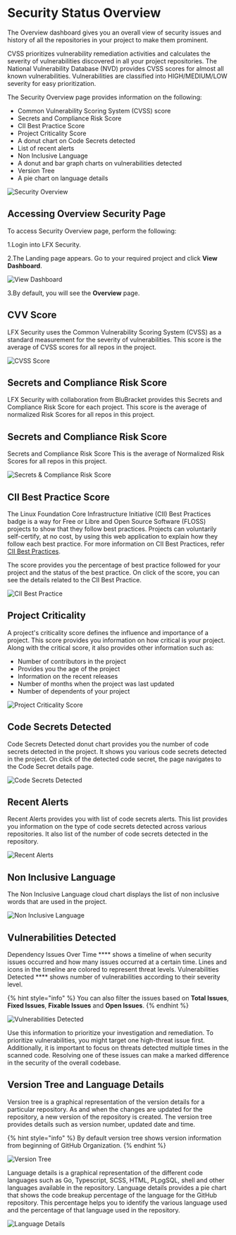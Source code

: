 # Security Status Overview

The Overview dashboard gives you an overall view of security issues and history of all the repositories in your project to make them prominent.

CVSS prioritizes vulnerability remediation activities and calculates the severity of vulnerabilities discovered in all your project repositories. The National Vulnerability Database (NVD) provides CVSS scores for almost all known vulnerabilities. Vulnerabilities are classified into HIGH/MEDIUM/LOW severity for easy prioritization.

The Security Overview page provides information on the following:

* Common Vulnerability Scoring System (CVSS) score
* Secrets and Compliance Risk Score
* CII Best Practice Score
* Project Criticality Score
* A donut chart on Code Secrets detected
* List of recent alerts
* Non Inclusive Language
* A donut and bar graph charts on vulnerabilities detected
* Version Tree
* A pie chart on language details

![Security Overview](../.gitbook/assets/Overview.gif)

## Accessing Overview Security Page

To access Security Overview page, perform the following:

1.Login into LFX Security.

2.The Landing page appears. Go to your required project and click **View Dashboard**.

![View Dashboard](<../.gitbook/assets/View\_Dashboard (1).png>)

3.By default, you will see the **Overview** page.

## CVV Score

LFX Security uses the Common Vulnerability Scoring System (CVSS) as a standard measurement for the severity of vulnerabilities. This score is the average of CVSS scores for all repos in the project.

![CVSS Score](<../.gitbook/assets/CVSS (1).png>)

## Secrets and Compliance Risk Score

LFX Security with collaboration from BluBracket provides this Secrets and Compliance Risk Score for each project. This score is the average of normalized Risk Scores for all repos in this project.

## Secrets and Compliance Risk Score

Secrets and Compliance Risk Score This is the average of Normalized Risk Scores for all repos in this project.

![Secrets & Compliance Risk Score](../.gitbook/assets/Compl\_Risk.png)

## CII Best Practice Score

The Linux Foundation Core Infrastructure Initiative (CII) Best Practices badge is a way for Free or Libre and Open Source Software (FLOSS) projects to show that they follow best practices. Projects can voluntarily self-certify, at no cost, by using this web application to explain how they follow each best practice. For more information on CII Best Practices, refer [CII Best Practices](https://bestpractices.coreinfrastructure.org/en).

The score provides you the percentage of best practice followed for your project and the status of the best practice. On click of the score, you can see the details related to the CII Best Practice.

![CII Best Practice](../.gitbook/assets/CII.gif)

## Project Criticality

A project's criticality score defines the influence and importance of a project. This score provides you information on how critical is your project. Along with the critical score, it also provides other information such as:

* Number of contributors in the project
* Provides you the age of the project
* Information on the recent releases
* Number of months when the project was last updated
* Number of dependents of your project

![Project Criticality Score](<../.gitbook/assets/PC (1).png>)

## Code Secrets Detected

Code Secrets Detected donut chart provides you the number of code secrets detected in the project. It shows you various code secrets detected in the project. On click of the detected code secret, the page navigates to the Code Secret details page.

![Code Secrets  Detected](<../.gitbook/assets/Code Secret (1) (1) (2).gif>)

## Recent Alerts

Recent Alerts provides you with list of code secrets alerts. This list provides you information on the type of code secrets detected across various repositories. It also list of the number of code secrets detected in the repository.

![Recent Alerts](../.gitbook/assets/Alerts.png)

## Non Inclusive Language

The Non Inclusive Language cloud chart displays the list of non inclusive words that are used in the project.

![Non Inclusive Language](../.gitbook/assets/NIL.png)

## Vulnerabilities Detected

Dependency Issues Over Time \*\*\*\* shows a timeline of when security issues occurred and how many issues occurred at a certain time. Lines and icons in the timeline are colored to represent threat levels. Vulnerabilities Detected \*\*\*\* shows number of vulnerabilities according to their severity level.

{% hint style="info" %}
You can also filter the issues based on **Total Issues**, **Fixed Issues**, **Fixable Issues** and **Open Issues**.
{% endhint %}

![Vulnerabilities Detected](../.gitbook/assets/VD.gif)

Use this information to prioritize your investigation and remediation. To prioritize vulnerabilities, you might target one high-threat issue first. Additionally, it is important to focus on threats detected multiple times in the scanned code. Resolving one of these issues can make a marked difference in the security of the overall codebase.

## Version Tree and Language Details

Version tree is a graphical representation of the version details for a particular repository. As and when the changes are updated for the repository, a new version of the repository is created. The version tree provides details such as version number, updated date and time.

{% hint style="info" %}
By default version tree shows version information from beginning of GitHub Organization.
{% endhint %}

![Version Tree](<../.gitbook/assets/Version \_Tree.png>)

Language details is a graphical representation of the different code languages such as Go, Typescript, SCSS, HTML, PLpgSQL, shell and other languages available in the repository. Language details provides a pie chart that shows the code breakup percentage of the language for the GitHub repository. This percentage helps you to identify the various language used and the percentage of that language used in the repository.

![Language Details](../.gitbook/assets/Languages.png)
